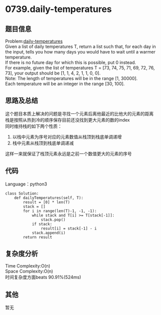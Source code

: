 # 0739.daily-temperatures  

## 题目信息  
Problem:[daily-temperatures](https://leetcode.com/problems/daily-temperatures/)  
Given a list of daily temperatures T, return a list such that, for each day in the input, tells you how many days you would have to wait until a warmer temperature.  
If there is no future day for which this is possible, put 0 instead.  
For example, given the list of temperatures T = [73, 74, 75, 71, 69, 72, 76, 73], your output should be [1, 1, 4, 2, 1, 1, 0, 0].  
Note: The length of temperatures will be in the range [1, 30000].  
Each temperature will be an integer in the range [30, 100].  

## 思路及总结
这个题目本质上解决的问题是寻找一个元素后离他最近的比他大的元素的距离  
栈是按照从热到冷的顺序保存目前还没找到更大元素的数的index  
同时维持栈的如下两个性质：  
1. 以栈中元素为序号对应的元素数值从栈顶到栈底单调递增  
2. 栈中元素从栈顶到栈底单调递减  
  
这样一来就保证了栈顶元素永远是之前一个数值更大的元素的序号  

## 代码
Language：python3  
```
class Solution:
    def dailyTemperatures(self, T):
        result = [0] * len(T)
        stack = [] 
        for i in range(len(T)-1, -1, -1):
            while stack and T[i] >= T[stack[-1]]:
                stack.pop()
            if stack:
                result[i] = stack[-1] - i
            stack.append(i)
        return result
```

## 复杂度分析  
Time Complexity:O(n)  
Space Complexity:O(n)  
时间复杂度方面beats 90.91%(524ms)    

## 其他  
暂无
